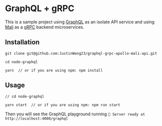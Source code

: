 # GraphQL + gRPC

This is a sample project using [GraphQL](https://graphql.org/) as an isolate API service and using [Mali](https://mali.js.org/) as a [gRPC](https://grpc.io/) backend microservices.

## Installation

```
git clone git@github.com:JustinWang23/graphql-grpc-apollo-mali-api.git

cd node-graphql

yarn  // or if you are using npm: npm install
```

## Usage

```
// cd node-graphql

yarn start  // or if you are using npm: npm run start
```

Then you will see the GraphQL playground running `🚀 Server ready at http://localhost:4000/graphql`